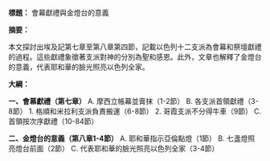 **標題：** 會幕獻禮與金燈台的意義

**摘要：**

本文探討出埃及記第七章至第八章第四節，記載以色列十二支派為會幕和祭壇獻禮的過程。這些獻禮象徵著支派對神的分別為聖和感恩。此外，文章也解釋了金燈台的意義，代表耶和華的臉光照亮以色列全家。

**大綱：**

**一、會幕獻禮（第七章）**
    A. 摩西立帳幕並膏抹（1-2節）
    B. 各支派首領獻禮（3-8節）
        1. 格順和米拉利支派負責搬運（6-8節）
        2. 哥霞支派不分得牛車（9節）
    C. 首領按次序獻禮（10-84節）

**二、金燈台的意義（第八章1-4節）**
    A. 耶和華指示亞倫點燈（1節）
    B. 七盞燈照亮燈台前面（2節）
    C. 代表耶和華的臉光照亮以色列全家（3-4節）